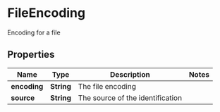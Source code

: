 

# FileEncoding

Encoding for a file

## Properties

Name | Type | Description | Notes
------------ | ------------- | ------------- | -------------
**encoding** | **String** | The file encoding | 
**source** | **String** | The source of the identification | 



